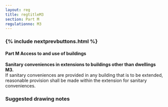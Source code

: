 ```yaml
---
layout: reg
title: regtitleM3
section: Part M
regulationno: M3
---
```


<div class="panel panel-primary">
  <div class="panel-heading">
    <h3 class="panel-title">
      {% include nextprevbuttons.html %}
        <h4>Part M Access to and use of buildings</h4>
    </h3>
  </div>
  <div class="panel-body">
    <p>
        <strong>Sanitary conveniences in extensions to buildings other than dwellings</strong><br>
        <strong>M3.</strong><br>
            If sanitary conveniences are provided in any building that is to be extended, reasonable provision shall be made within the extension for sanitary conveniences.
    </p>
  </div>
</div>



### Suggested drawing notes